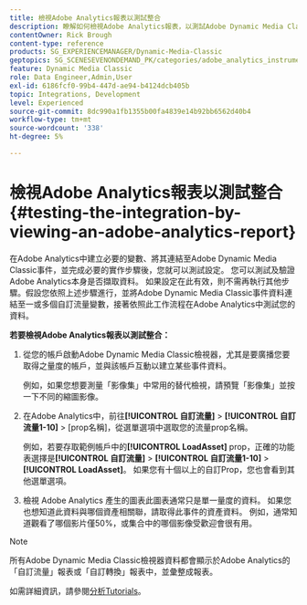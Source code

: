 ```yaml
---
title: 檢視Adobe Analytics報表以測試整合
description: 瞭解如何檢視Adobe Analytics報表，以測試Adobe Dynamic Media Classic中的整合。
contentOwner: Rick Brough
content-type: reference
products: SG_EXPERIENCEMANAGER/Dynamic-Media-Classic
geptopics: SG_SCENESEVENONDEMAND_PK/categories/adobe_analytics_instrumentation_kit
feature: Dynamic Media Classic
role: Data Engineer,Admin,User
exl-id: 6186fcf0-99b4-447d-ae94-b4124dcb405b
topic: Integrations, Development
level: Experienced
source-git-commit: 8dc990a1fb1355b00fa4839e14b92bb6562d40b4
workflow-type: tm+mt
source-wordcount: '338'
ht-degree: 5%

---
```


# 檢視Adobe Analytics報表以測試整合{#testing-the-integration-by-viewing-an-adobe-analytics-report}

在Adobe Analytics中建立必要的變數、將其連結至Adobe Dynamic Media Classic事件，並完成必要的實作步驟後，您就可以測試設定。 您可以測試及驗證Adobe Analytics本身是否擷取資料。 如果設定在此有效，則不需再執行其他步驟。假設您依照上述步驟進行，並將Adobe Dynamic Media Classic事件資料連結至一或多個自訂流量變數，接著依照此工作流程在Adobe Analytics中測試您的資料。

**若要檢視Adobe Analytics報表以測試整合：**

1. 從您的帳戶啟動Adobe Dynamic Media Classic檢視器，尤其是要廣播您要取得之量度的帳戶，並與該帳戶互動以建立某些事件資料。

   例如，如果您想要測量「影像集」中常用的替代檢視，請預覽「影像集」並按一下不同的縮圖影像。

1. 在Adobe Analytics中，前往&#x200B;**[!UICONTROL 自訂流量]** > **[!UICONTROL 自訂流量1-10]** > [prop名稱]，從選單選項中選取您的流量prop名稱。

   例如，若要存取範例帳戶中的&#x200B;**[!UICONTROL LoadAsset]** prop，正確的功能表選擇是&#x200B;**[!UICONTROL 自訂流量]** > **[!UICONTROL 自訂流量1-10]** > **[!UICONTROL LoadAsset]**。 如果您有十個以上的自訂Prop，您也會看到其他選單選項。

1. 檢視 Adobe Analytics 產生的圖表此圖表通常只是單一量度的資料。 如果您也想知道此資料與哪個資產相關聯，請取得此事件的資產資料。 例如，通常知道觀看了哪個影片僅50%，或集合中的哪個影像受歡迎會很有用。

>[!NOTE]
>
>所有Adobe Dynamic Media Classic檢視器資料都會顯示於Adobe Analytics的「自訂流量」報表或「自訂轉換」報表中，並彙整成報表。

如需詳細資訊，請參閱[分析Tutorials](https://experienceleague.adobe.com/zh-hant/docs/analytics-learn/tutorials/overview)。